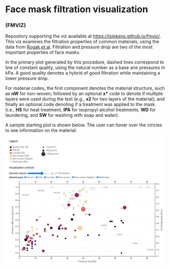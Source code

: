
# Face mask filtration visualization 

### (FMVIZ)

Repository supporting the viz available at https://tsipkens.github.io/fmviz/. This viz examines the filtration properties of common materials, using the data from [Rogak et al][rogakfm]. Filtration and pressure drop are two of the most important properties of face masks. 

In the primary plot generated by this procedure, dashed lines correspond to line of constant quality, using the natural number as a base ane pressures in kPa. A good quality denotes a hybrid of good filtration while maintaining a lower pressure drop. 

For material codes, the first component denotes the material structure, such as **nW** for non-woven; followed by an optional **x\*** code to denote if multiple layers were used during the test (e.g., **x2** for two layers of the material); and finally an optional code denoting if a treatment was applied to the mask (i.e., **HS** for heat treatment, **IPA** for isopropyl alcohol treatments, **WD** for laundering, and **SW** for washing with soap and water).

A sample starting plot is shown below. The user can hover over the ciricles to see information on the material. 

![sampleimg](imgs/00_sample_plot.png)

[rogakfm]: https://arxiv.org/abs/2008.06001
